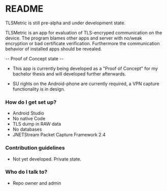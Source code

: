 # README #

TLSMetric is still pre-alpha and under development state.

TLSMetric is an app for evaluation of TLS-encryped communication on the device. The program blames other apps and server with no/weak encryption or bad certificate verification. Furthermore the communication behavior of installed apps should be revealed.

-- Proof of Concept state -- 
- This app is currently being developed as a "Proof of Concept" for my bachelor thesis and will developed further afterwards. 

- SU rights on the Android-phone are currently required, a VPN capture functionality is in design.


### How do I get set up? ###

* Android Studio
* No native Code
* TLS dump in RAW data
* No databases
* JNETStream Packet Capture Framework 2.4

### Contribution guidelines ###

* Not yet developed. Private state.

### Who do I talk to? ###

* Repo owner and admin